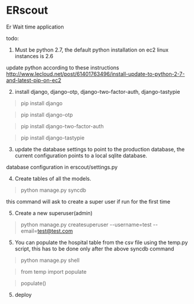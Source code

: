 ERscout
=======

Er Wait time application


todo:


1) Must be python 2.7, the default python installation on ec2 linux instances is 2.6

update python according to these instructions http://www.lecloud.net/post/61401763496/install-update-to-python-2-7-and-latest-pip-on-ec2

2) install django, django-otp, django-two-factor-auth, django-tastypie

> pip install django

> pip install django-otp

> pip install django-two-factor-auth

> pip install django-tastypie

3) update the database settings to point to the production database, the current configuration points to a local sqlite database.

database configuration in erscout/settings.py

4) Create tables of all the models.

> python manage.py syncdb

this command will ask to create a super user if run for the first time

5) Create a new superuser(admin)

> python manage.py createsuperuser --username=test --email=test@test.com

5) You can populate the hospital table from the csv file using the temp.py script, this has to be done only after the above syncdb command

> python manage.py shell

> from temp import populate

> populate()




5) deploy
